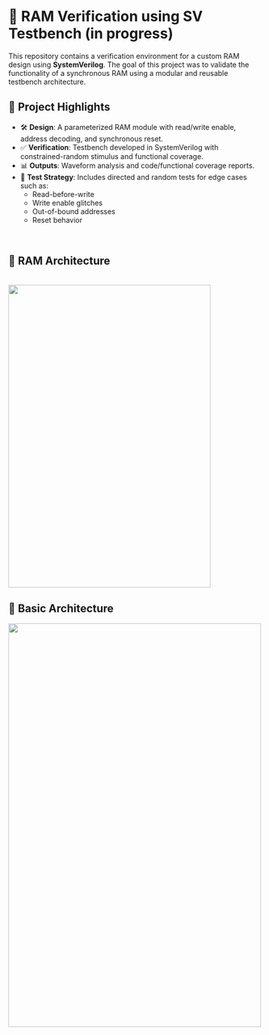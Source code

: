 # 🧠 RAM Verification using SV Testbench (<b>in progress</b>)

This repository contains a verification environment for a custom RAM design using **SystemVerilog**. The goal of this project was to validate the functionality of a synchronous RAM using a modular and reusable testbench architecture.

## 📌 Project Highlights

- 🛠 **Design**: A parameterized RAM module with read/write enable, address decoding, and synchronous reset.
- ✅ **Verification**: Testbench developed in SystemVerilog with constrained-random stimulus and functional coverage.
- 📊 **Outputs**: Waveform analysis and code/functional coverage reports.
- 🧪 **Test Strategy**: Includes directed and random tests for edge cases such as:
  - Read-before-write
  - Write enable glitches
  - Out-of-bound addresses
  - Reset behavior

<br>

## 📌 RAM Architecture 
<br>

<img src="https://github.com/user-attachments/assets/1e65a865-a533-4c28-900f-ba894d421670" width="400" height="600">

<br>

## 📌 Basic Architecture 
<img src="https://github.com/user-attachments/assets/67b858d4-1093-4386-b6a3-68b5778c9443" width="500" height="800">

<br>


